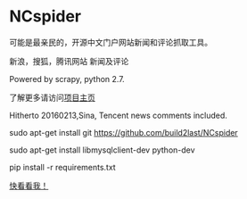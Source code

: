# NCspider  

可能是最亲民的，开源中文门户网站新闻和评论抓取工具。

新浪，搜狐，腾讯网站 新闻及评论

Powered by scrapy, python 2.7.  

了解更多请访问[项目主页](http://build2last.github.io/NCspider)

Hitherto 20160213,Sina, Tencent news comments included.

sudo apt-get install git  https://github.com/build2last/NCspider

sudo apt-get install libmysqlclient-dev python-dev

pip install -r requirements.txt

[快看看我！](http://build2last.github.io/)
